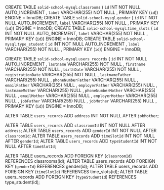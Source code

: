 CREATE TABLE `solid-school-mysql`.`classrooms` ( `id` INT NOT NULL AUTO_INCREMENT , `label` VARCHAR(255) NOT NULL , PRIMARY KEY (`id`)) ENGINE = InnoDB;
CREATE TABLE `solid-school-mysql`.`gender` ( `id` INT NOT NULL AUTO_INCREMENT, `label` VARCHAR(255) NOT NULL , PRIMARY KEY (`id`)) ENGINE = InnoDB;
CREATE TABLE `solid-school-mysql`.`time_slots` ( `id` INT NOT NULL AUTO_INCREMENT, `label` VARCHAR(255) NOT NULL , PRIMARY KEY (`id`)) ENGINE = InnoDB;
CREATE TABLE `solid-school-mysql`.`type_student` ( `id` INT NOT NULL AUTO_INCREMENT , `label` VARCHAR(255) NOT NULL , PRIMARY KEY (`id`)) ENGINE = InnoDB;


CREATE TABLE `solid-school-mysql`.`users_records` ( `id` INT NOT NULL AUTO_INCREMENT , `lastname` VARCHAR(255) NOT NULL , `firstname` VARCHAR(255) NOT NULL , `birthDate` VARCHAR(255) NOT NULL , `registrationDate` VARCHAR(255) NOT NULL , `lastnameFather` VARCHAR(255) NULL , `phoneNumberFather` VARCHAR(255) NULL , `emailFather` VARCHAR(255) NULL , `employerFather` VARCHAR(255) NULL , `lastnameMother` VARCHAR(255) NULL , `phoneNumberMother` VARCHAR(255) NULL , `emailMother` VARCHAR(255) NULL , `employerMother` VARCHAR(255) NULL , `jobFather` VARCHAR(255) NULL , `jobMother` VARCHAR(255) NULL , PRIMARY KEY (`id`)) ENGINE = InnoDB;

ALTER TABLE `users_records` ADD `address` INT NOT NULL AFTER `jobMother`;

ALTER TABLE `users_records` ADD `classroomId` INT NOT NULL AFTER `address`;
ALTER TABLE `users_records` ADD `genderId` INT NOT NULL AFTER `classroomId`;
ALTER TABLE `users_records` ADD `timeSlotId` INT NOT NULL AFTER `genderId`;
ALTER TABLE `users_records` ADD `typeStudentId` INT NOT NULL AFTER `timeSlotId`;

ALTER TABLE users_records ADD FOREIGN KEY (`classroomId`) REFERENCES classrooms(id);
ALTER TABLE users_records ADD FOREIGN KEY (`genderId`) REFERENCES gender(id);
ALTER TABLE users_records ADD FOREIGN KEY (`timeSlotId`) REFERENCES time_slots(id);
ALTER TABLE users_records ADD FOREIGN KEY (`typeStudentId`) REFERENCES type_student(id);
